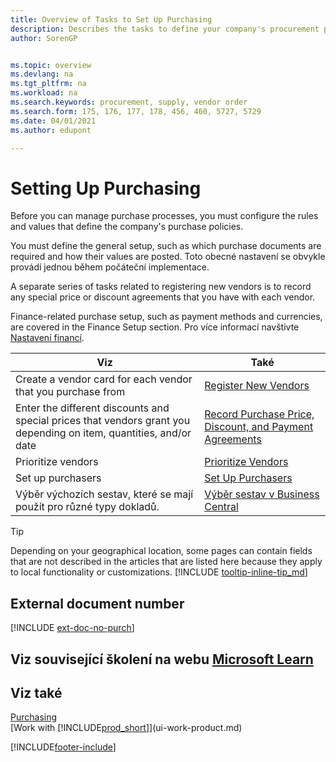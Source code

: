 ```yaml
---
title: Overview of Tasks to Set Up Purchasing
description: Describes the tasks to define your company's procurement policies and set up your purchasing processes.
author: SorenGP


ms.topic: overview
ms.devlang: na
ms.tgt_pltfrm: na
ms.workload: na
ms.search.keywords: procurement, supply, vendor order
ms.search.form: 175, 176, 177, 178, 456, 460, 5727, 5729
ms.date: 04/01/2021
ms.author: edupont

---
```

# Setting Up Purchasing
Before you can manage purchase processes, you must configure the rules and values that define the company's purchase policies.

You must define the general setup, such as which purchase documents are required and how their values are posted. Toto obecné nastavení se obvykle provádí jednou během počáteční implementace.

A separate series of tasks related to registering new vendors is to record any special price or discount agreements that you have with each vendor.

Finance-related purchase setup, such as payment methods and currencies, are covered in the Finance Setup section. Pro více informací navštivte [Nastavení financí](finance-setup-finance.md).

| Viz | Také |
| --- | --- |
| Create a vendor card for each vendor that you purchase from | [Register New Vendors](purchasing-how-register-new-vendors.md) |
| Enter the different discounts and special prices that vendors grant you depending on item, quantities, and/or date | [Record Purchase Price, Discount, and Payment Agreements](purchasing-how-record-purchase-price-discount-payment-agreements.md) |
| Prioritize vendors | [Prioritize Vendors](purchasing-how-prioritize-vendors.md) |
| Set up purchasers | [Set Up Purchasers](purchasing-how-setup-purchasers.md) |
| Výběr výchozích sestav, které se mají použít pro různé typy dokladů. | [Výběr sestav v Business Central](across-report-selections.md) |

> [!TIP]
> Depending on your geographical location, some pages can contain fields that are not described in the articles that are listed here because they apply to local functionality or customizations. [!INCLUDE [tooltip-inline-tip_md](includes/tooltip-inline-tip_md.md)]

## External document number

[!INCLUDE [ext-doc-no-purch](includes/ext-doc-no-purch.md)]

## Viz související školení na webu [Microsoft Learn](/learn/paths/trade-get-started-dynamics-365-business-central/)

## Viz také

[Purchasing](purchasing-manage-purchasing.md)  
[Work with [!INCLUDE[prod_short](includes/prod_short.md)]](ui-work-product.md)


[!INCLUDE[footer-include](includes/footer-banner.md)]